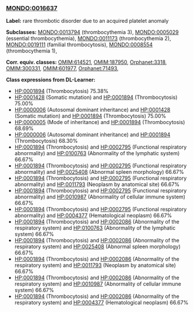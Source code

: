 
### [MONDO:0016637](http://purl.obolibrary.org/obo/MONDO_0016637)
**Label:** rare thrombotic disorder due to an acquired platelet anomaly

**Subclasses:** [MONDO:0013794](http://purl.obolibrary.org/obo/MONDO_0013794) (thrombocythemia 3), [MONDO:0005029](http://purl.obolibrary.org/obo/MONDO_0005029) (essential thrombocythemia), [MONDO:0011173](http://purl.obolibrary.org/obo/MONDO_0011173) (thrombocythemia 2), [MONDO:0019111](http://purl.obolibrary.org/obo/MONDO_0019111) (familial thrombocytosis), [MONDO:0008554](http://purl.obolibrary.org/obo/MONDO_0008554) (thrombocythemia 1), 

**Corr. equiv. classes:** [OMIM:614521](http://purl.obolibrary.org/obo/OMIM_614521), [OMIM:187950](http://purl.obolibrary.org/obo/OMIM_187950), [Orphanet:3318](http://www.orpha.net/ORDO/Orphanet_3318), [OMIM:300331](http://purl.obolibrary.org/obo/OMIM_300331), [OMIM:601977](http://purl.obolibrary.org/obo/OMIM_601977), [Orphanet:71493](http://www.orpha.net/ORDO/Orphanet_71493), 

**Class expressions from DL-Learner:**

- [HP:0001894](http://purl.obolibrary.org/obo/HP_0001894) (Thrombocytosis) 75.38%
- [HP:0001428](http://purl.obolibrary.org/obo/HP_0001428) (Somatic mutation) and [HP:0001894](http://purl.obolibrary.org/obo/HP_0001894) (Thrombocytosis) 75.00%
- [HP:0000006](http://purl.obolibrary.org/obo/HP_0000006) (Autosomal dominant inheritance) and [HP:0001428](http://purl.obolibrary.org/obo/HP_0001428) (Somatic mutation) and [HP:0001894](http://purl.obolibrary.org/obo/HP_0001894) (Thrombocytosis) 75.00%
- [HP:0000005](http://purl.obolibrary.org/obo/HP_0000005) (Mode of inheritance) and [HP:0001894](http://purl.obolibrary.org/obo/HP_0001894) (Thrombocytosis) 68.69%
- [HP:0000006](http://purl.obolibrary.org/obo/HP_0000006) (Autosomal dominant inheritance) and [HP:0001894](http://purl.obolibrary.org/obo/HP_0001894) (Thrombocytosis) 68.30%
- [HP:0001894](http://purl.obolibrary.org/obo/HP_0001894) (Thrombocytosis) and [HP:0002795](http://purl.obolibrary.org/obo/HP_0002795) (Functional respiratory abnormality) and [HP:0100763](http://purl.obolibrary.org/obo/HP_0100763) (Abnormality of the lymphatic system) 66.67%
- [HP:0001894](http://purl.obolibrary.org/obo/HP_0001894) (Thrombocytosis) and [HP:0002795](http://purl.obolibrary.org/obo/HP_0002795) (Functional respiratory abnormality) and [HP:0025408](http://purl.obolibrary.org/obo/HP_0025408) (Abnormal spleen morphology) 66.67%
- [HP:0001894](http://purl.obolibrary.org/obo/HP_0001894) (Thrombocytosis) and [HP:0002795](http://purl.obolibrary.org/obo/HP_0002795) (Functional respiratory abnormality) and [HP:0011793](http://purl.obolibrary.org/obo/HP_0011793) (Neoplasm by anatomical site) 66.67%
- [HP:0001894](http://purl.obolibrary.org/obo/HP_0001894) (Thrombocytosis) and [HP:0002795](http://purl.obolibrary.org/obo/HP_0002795) (Functional respiratory abnormality) and [HP:0010987](http://purl.obolibrary.org/obo/HP_0010987) (Abnormality of cellular immune system) 66.67%
- [HP:0001894](http://purl.obolibrary.org/obo/HP_0001894) (Thrombocytosis) and [HP:0002795](http://purl.obolibrary.org/obo/HP_0002795) (Functional respiratory abnormality) and [HP:0004377](http://purl.obolibrary.org/obo/HP_0004377) (Hematological neoplasm) 66.67%
- [HP:0001894](http://purl.obolibrary.org/obo/HP_0001894) (Thrombocytosis) and [HP:0002086](http://purl.obolibrary.org/obo/HP_0002086) (Abnormality of the respiratory system) and [HP:0100763](http://purl.obolibrary.org/obo/HP_0100763) (Abnormality of the lymphatic system) 66.67%
- [HP:0001894](http://purl.obolibrary.org/obo/HP_0001894) (Thrombocytosis) and [HP:0002086](http://purl.obolibrary.org/obo/HP_0002086) (Abnormality of the respiratory system) and [HP:0025408](http://purl.obolibrary.org/obo/HP_0025408) (Abnormal spleen morphology) 66.67%
- [HP:0001894](http://purl.obolibrary.org/obo/HP_0001894) (Thrombocytosis) and [HP:0002086](http://purl.obolibrary.org/obo/HP_0002086) (Abnormality of the respiratory system) and [HP:0011793](http://purl.obolibrary.org/obo/HP_0011793) (Neoplasm by anatomical site) 66.67%
- [HP:0001894](http://purl.obolibrary.org/obo/HP_0001894) (Thrombocytosis) and [HP:0002086](http://purl.obolibrary.org/obo/HP_0002086) (Abnormality of the respiratory system) and [HP:0010987](http://purl.obolibrary.org/obo/HP_0010987) (Abnormality of cellular immune system) 66.67%
- [HP:0001894](http://purl.obolibrary.org/obo/HP_0001894) (Thrombocytosis) and [HP:0002086](http://purl.obolibrary.org/obo/HP_0002086) (Abnormality of the respiratory system) and [HP:0004377](http://purl.obolibrary.org/obo/HP_0004377) (Hematological neoplasm) 66.67%


